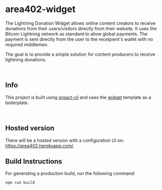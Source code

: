 # area402-widget

The Lightning Donation Widget allows online content creators to receive donations from their users/visitors directly from their website.
It uses the Bitcoin Lightning network as standard to allow global payments. The payment is sent directly from the user to the receipient's wallet with no required middlemen.

The goal is to provide a simple solution for content producers to receive lightning donations.

<br>

## Info

This project is built using [preact-cli](1) and uses the [widget](2) template as a boilerplate.

<br>

## Hosted version

There will be a hosted version with a configuration UI on: https://area402.herokuapp.com/


## Build Instructions

For generating a production build, run the following command:

```bash
npm run build
```

[1]: https://github.com/preactjs/preact-cli
[2]: https://github.com/preactjs-templates/widget
